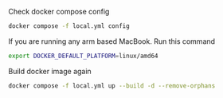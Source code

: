 Check docker compose config

```sh
docker compose -f local.yml config
```

If you are running any arm based MacBook.
Run this command

```sh
export DOCKER_DEFAULT_PLATFORM=linux/amd64
```

Build docker image again

```sh
docker compose -f local.yml up --build -d --remove-orphans
```
